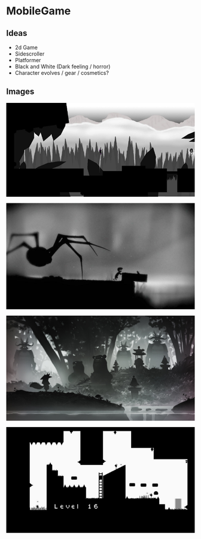 # MobileGame

## Ideas
- 2d Game
- Sidescroller
- Platformer
- Black and White (Dark feeling / horror)
- Character evolves / gear / cosmetics?

## Images

![Idea1](Assets/Docs/Readme/Idea1.jpg)

![Idea2](Assets/Docs/Readme/Idea2.jpg)

![Idea3](Assets/Docs/Readme/Idea3.jpg)

![Idea4](Assets/Docs/Readme/Idea4.jpg)